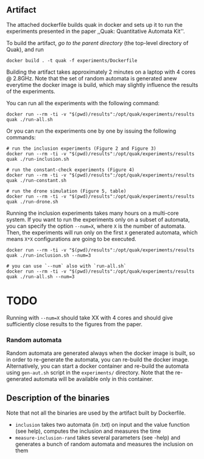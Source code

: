 ## Artifact

The attached dockerfile builds quak in docker and sets up it to run the
experiments presented in the paper ,,Quak: Quantitative Automata Kit''.

To build the artifact, _go to the parent directory_ (the top-level directory of
Quak), and run

```
docker build . -t quak -f experiments/Dockerfile
```

Building the artifact takes approximately 2 minutes on a laptop with 4 cores @ 2.8GHz.
Note that the set of random automata is generated anew everytime the docker
image is build, which may slightly influence the results of the experiments.

You can run all the experiments with the following command:

```
docker run --rm -ti -v "$(pwd)/results":/opt/quak/experiments/results quak ./run-all.sh
```

Or you can run the experiments one by one by issuing the following commands:

```
# run the inclusion experiments (Figure 2 and Figure 3)
docker run --rm -ti -v "$(pwd)/results":/opt/quak/experiments/results quak ./run-inclusion.sh

# run the constant-check experiments (Figure 4)
docker run --rm -ti -v "$(pwd)/results":/opt/quak/experiments/results quak ./run-constant.sh

# run the drone simulation (Figure 5, table)
docker run --rm -ti -v "$(pwd)/results":/opt/quak/experiments/results quak ./run-drone.sh
```

Running the inclusion experiments takes many hours on a multi-core system. If
you want to run the experiments only on a subset of automata, you can specify
the option `--num=X`, where `X` is the number of automata. Then, the
experiments will run only on the first `X` generated automata, which means
`X*X` configurations are going to be executed.
```
docker run --rm -ti -v "$(pwd)/results":/opt/quak/experiments/results quak ./run-inclusion.sh --num=3

# you can use `--num` also with `run-all.sh`
docker run --rm -ti -v "$(pwd)/results":/opt/quak/experiments/results quak ./run-all.sh --num=3
```

# TODO 
Running with `--num=X` should take XX with 4 cores and should give sufficiently
close results to the figures from the paper.


### Random automata

Random automata are generated always when the docker image is built,
so in order to re-generate the automata, you can re-build the docker image.
Alternatively, you can start a docker container and re-build the automata
using `gen-aut.sh` script in the `experiments/` directory.
Note that the re-generated automata will be available only in this container.

## Description of the binaries

Note that not all the binaries are used by the artifact built by Dockerfile.

- `inclusion` takes two automata (in .txt) on input and the value function (see
  help), computes the inclusion and measures the time
- `measure-inclusion-rand` takes several parameters (see -help) and generates a
  bunch of random automata and measures the inclusion on them
